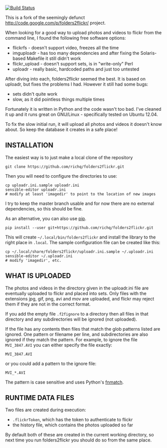 [![Build Status](https://travis-ci.org/richq/folders2flickr.png)](https://travis-ci.org/richq/folders2flickr)

This is a fork of the seemingly defunct http://code.google.com/p/folders2flickr/ project.

When looking for a good way to upload photos and videos to flickr from the
command line, I found the following free software options:

* flickrfs - doesn't support video, freezes all the time
* imguploadr - has too many dependencies and after fixing the Solaris-based Makefile it still didn't work
* flickr\_upload - doesn't support sets, is in "write-only" Perl
* uploadr - really basic, hardcoded paths and just too untested

After diving into each, folders2flickr seemed the best. It is based on uploadr,
but fixes the problems I had. However it still had some bugs:

* sets didn't quite work
* slow, as it did pointless things multiple times

Fortunately it is written in Python and the code wasn't too bad. I've cleaned
it up and it runs great on GNU/Linux - specifically tested on Ubuntu 12.04.

To fix the slow initial run, it will upload all photos and videos it doesn't know about.
So keep the database it creates in a safe place!

## INSTALLATION

The easiest way is to just make a local clone of the repository

    git clone https://github.com/richq/folders2flickr.git

Then you will need to configure the directories to use:

    cp uploadr.ini.sample uploadr.ini
    sensible-editor uploadr.ini
    # modify at least 'imagedir' to point to the location of new images

I try to keep the master branch usable and for now there are no external
dependencies, so this should be fine.

As an alternative, you can also use [pip](http://www.pip-installer.org).

    pip install --user git+https://github.com/richq/folders2flickr.git

This will create `~/.local/bin/folders2flickr` and install the library to the right place in `.local`.
The sample configuration file can be created like this:

    cp ~/.local/share/folders2flickr/uploadr.ini.sample ~/.uploadr.ini
    sensible-editor ~/.uploadr.ini
    # modify 'imagedir', etc.

## WHAT IS UPLOADED

The photos and videos in the directory given in the uploadr.ini file are
eventually uploaded to flickr and placed into sets. Only files with the
extensions jpg, gif, png, avi and mov are uploaded, and flickr may reject them
if they are not in the correct format.

If you add the empty file `.f2fignore` to a directory then all files in that
directory and any subdirectories will be ignored (not uploaded).

If the file has any contents then files that match the glob patterns listed are
ignored. One pattern or filename per line, and subdirectories are also ignored
if they match the pattern. For example, to ignore the file `MVI_3847.AVI` you
can either specify the file exactly:

    MVI_3847.AVI

or you could add a pattern to the ignore file:

    MVI_*.AVI

The pattern is case sensitive and uses Python's [fnmatch](http://docs.python.org/2/library/fnmatch.html).

## RUNTIME DATA FILES

Two files are created during execution:

* `.flickrToken`, which has the token to authenticate to flickr
* the history file, which contains the photos uploaded so far

By default both of these are created in the current working directory, so next
time you run folders2flickr you should do so from the same place.
